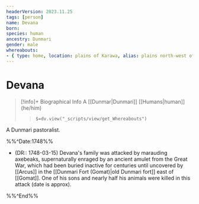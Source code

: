 ```yaml
---
headerVersion: 2023.11.25
tags: [person]
name: Devana
born:
species: human
ancestry: Dunmari
gender: male
whereabouts: 
- { type: home, location: plains of Karawa, alias: plains north-west of Karawa }
---
```

# Devana
>[!info]+ Biographical Info
> A [[Dunmar|Dunmari]] [[Humans|human]] (he/him)
>> `$=dv.view("_scripts/view/get_Whereabouts")`

A Dunmari pastoralist.

%%^Date:1748%%

* (DR:: 1748-03-15) Devana's family was attacked by marauding axebeaks, supernaturally enraged by an ancient amulet from the Great War, which had been buried inactive for centuries until uncovered by [[Arcus]] in the [[Dunmari Fort (Gomat)|old Dunmari fort]] east of [[Gomat]]. One of his sons and nearly half his animals were killed in this attack (date is approx).

%%^End%%